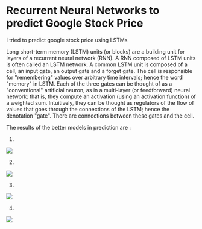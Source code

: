 # Recurrent Neural Networks to predict Google Stock Price

I tried to predict google stock price using LSTMs

Long short-term memory (LSTM) units (or blocks) are a building unit for layers of a recurrent neural network (RNN). A RNN composed of LSTM units is often called an LSTM network. A common LSTM unit is composed of a cell, an input gate, an output gate and a forget gate. The cell is responsible for "remembering" values over arbitrary time intervals; hence the word "memory" in LSTM. Each of the three gates can be thought of as a "conventional" artificial neuron, as in a multi-layer (or feedforward) neural network: that is, they compute an activation (using an activation function) of a weighted sum. Intuitively, they can be thought as regulators of the flow of values that goes through the connections of the LSTM; hence the denotation "gate". There are connections between these gates and the cell.

The results of the better models in prediction are :

1.


![](https://image.ibb.co/cD04dS/rnn_20timesteps_1lstmlayers.png)

2.


![](https://image.ibb.co/mKJqJS/rnn_20timesteps_4lstmlayers.png)

3.


![](https://image.ibb.co/ikZmsn/rnn_60timesteps_1lstmlayers.png)

4.


![](https://image.ibb.co/cO2vk7/rnn_60timesteps_4lstmlayers.png)
